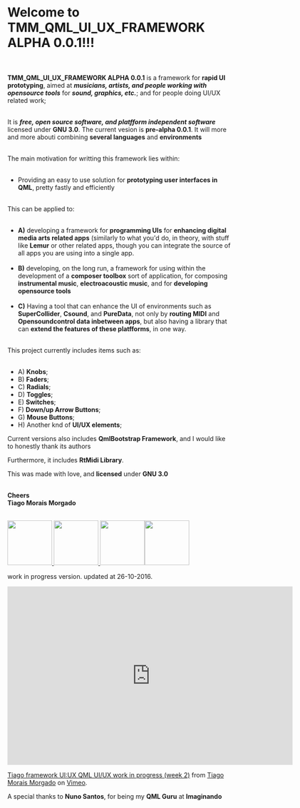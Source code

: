 # Welcome to **TMM_QML_UI_UX_FRAMEWORK ALPHA 0.0.1**!!! <br/><br/>

**TMM_QML_UI_UX_FRAMEWORK ALPHA 0.0.1** is a framework for **rapid UI prototyping**, aimed at ***musicians, artists, and people working with opensource tools*** for ***sound, graphics, etc.***; and for people doing UI/UX related work;<br/><br/>

It is ***free, open source software, and platfform independent software*** licensed under **GNU 3.0**. The current vesion is **pre-alpha 0.0.1**. It will more and more abouti combining **several languages** and **environments**<br/><br/>

The main motivation for writting this framework lies within: <br/><br/>

-	Providing an easy to use solution for **prototyping user interfaces in QML**, pretty fastly and efficiently <br/><br/>

This can be applied to: <br/><br/>

-	**A)** developing a framework for **programming UIs** for **enhancing digital media arts related apps** (similarly to what you'd do, in theory, with stuff like **Lemur** or other related apps, though you can integrate the source of all apps you are using into a single app. <br/><br/>
-	**B)** developing, on the long run, a framework for using within the development of a **composer toolbox** sort of application, for composing **instrumental music**, **electroacoustic music**, and for **developing opensource tools**<br/><br/>
-	**C)** Having a tool that can enhance the UI of environments such as **SuperCollider**, **Csound**, and **PureData**, not only by **routing MIDI** and **Opensoundcontrol data inbetween apps**, but also having a library that can **extend the features of these platfforms**, in one way. <br/><br/>

This project currently includes items such as: <br/><br/>

-	A) **Knobs**; <br/>
-	B) **Faders**; <br/>
-	C) **Radials**; <br/>
-	D) **Toggles**; <br/>
-	E) **Switches**; <br/>
-	F) **Down/up Arrow Buttons**; <br/>
-	G) **Mouse Buttons**; <br/>
-	H) Another knd of **UI/UX elements**; <br/>

Current versions also includes **QmlBootstrap Framework**, and I would like to honestly thank its authors<br/>

Furthermore, it includes **RtMidi Library**.

This was made with love, and **licensed** under **GNU 3.0** <br/><br/>

**Cheers**<br/>
**Tiago Morais Morgado** <br/><br/>

<img src="https://avatars0.githubusercontent.com/u/7303598?v=3&s=460" height="100" width="100"><a href="https://www.qt.io">
<img src="https://lh3.googleusercontent.com/-m0H-wPtVGFU/AAAAAAAAAAI/AAAAAAAAAAA/-RgbUQZx4Ck/s128-c-k/photo.jpg" height="100" width="100"><a href="https://www.qt.io">
</a><img src="http://www.zoomdigital.com.br/img/2011/02/qtcreator.png" height="100" width="100"><a href="https://www.qt.io"></a></img><img src="http://torquemag-hhvm.s3.amazonaws.com/uploads/2013/08/gnu-gpl-logo.png" height="100" width="100"><a href="https://en.wikipedia.org/wiki/GNU_General_Public_License"></a><img>

work in progress version. updated at 26-10-2016.

<iframe src="https://player.vimeo.com/video/188973909" width="640" height="400" frameborder="0" webkitallowfullscreen mozallowfullscreen allowfullscreen></iframe>
<p><a href="https://vimeo.com/188973909">Tiago framework UI:UX QML UI/UX work in progress (week 2)</a> from <a href="https://vimeo.com/tiagomoraismorgado">Tiago Morais Morgado</a> on <a href="https://vimeo.com">Vimeo</a>.</p>

A special thanks to **Nuno Santos**, for being my **QML Guru** at **Imaginando**
